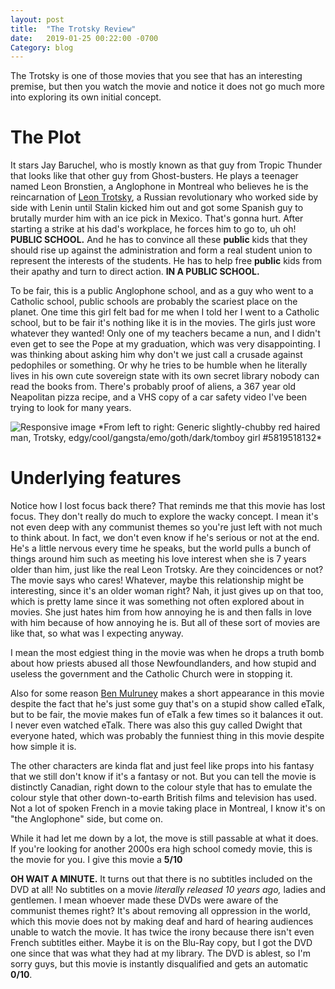 ```yaml
---
layout: post
title:  "The Trotsky Review"
date:   2019-01-25 00:22:00 -0700
Category: blog
---
```


The Trotsky is one of those movies that you see that has an interesting premise,
but then you watch the movie and notice it does not go much more into exploring
its own initial concept.

# The Plot
It stars Jay Baruchel, who is mostly known as that guy from Tropic Thunder that
looks like that other guy from Ghost-busters. He plays a teenager named
Leon Bronstien, a Anglophone in Montreal who believes he is the reincarnation
of [Leon Trotsky][1], a Russian revolutionary who worked side by side with
Lenin until Stalin kicked him out and got some Spanish guy to brutally murder
him with an ice pick in Mexico. That's gonna hurt. After starting a strike at
his dad's workplace, he forces him to go to, uh oh! **PUBLIC SCHOOL.** And he
has to convince all these **public** kids that they should rise up against the
administration and form a real student union to represent the interests of the
students. He has to help free **public** kids from their apathy and turn to
direct action. **IN A PUBLIC SCHOOL.**

To be fair, this is a public Anglophone school, and as a guy who went to a
Catholic school, public schools are probably the scariest place on the planet.
One time this girl felt bad for me when I told her I went to a Catholic school,
but to be fair it's nothing like it is in the movies. The girls just wore
whatever they wanted! Only one of my teachers became a nun, and I didn't even
get to see the Pope at my graduation, which was very disappointing. I was
thinking about asking him why don't we just call a crusade against pedophiles
or something. Or why he tries to be humble when he literally lives in his own
cute sovereign state with its own secret library nobody can read the books from.
There's probably proof of aliens, a 367 year old Neapolitan pizza recipe, and a
VHS copy of a car safety video I've been trying to look for many years.

<img src="{{site.url}}/assets/thetrotsky.jpg" class="img-fluid" alt="Responsive image">
*From left to right: Generic slightly-chubby red haired man, Trotsky, edgy/cool/gangsta/emo/goth/dark/tomboy girl #5819518132*

# Underlying features
Notice how I lost focus back there? That reminds me that this movie has lost
focus. They don't really do much to explore the wacky concept. I mean it's not
even deep with any communist themes so you're just left with not much to think
about. In fact, we don't even know if he's serious or not at the end. He's a
little nervous every time he speaks, but the world pulls a bunch of things
around him such as meeting his love interest when she is 7 years older than him,
just like the real Leon Trotsky. Are they coincidences or not? The movie says who
cares! Whatever, maybe this relationship might be interesting, since it's an
older woman right? Nah, it just gives up on that too, which is pretty lame since
it was something not often explored about in movies. She just hates him from how
annoying he is and then falls in love with him because of how annoying he is.
But all of these sort of movies are like that, so what was I expecting anyway.

I mean the most edgiest thing in the movie was when he drops a truth bomb about
how priests abused all those Newfoundlanders, and how stupid and useless the
government and the Catholic Church were in stopping it.

Also for some reason [Ben Mulruney][2] makes a short appearance in this movie
despite the fact that he's just some guy that's on a stupid show called eTalk,
but to be fair, the movie makes fun of eTalk a few times so it balances it out.
I never even watched eTalk. There was also this guy called Dwight that everyone
hated, which was probably the funniest thing in this movie despite how simple it
is.

The other characters are kinda flat and just feel like props into his fantasy
that we still don't know if it's a fantasy or not. But you can tell the movie
is distinctly Canadian, right down to the colour style that has to emulate
the colour style that other down-to-earth British films and television has used.
Not a lot of spoken French in a movie taking place in Montreal, I know it's on
"the Anglophone" side, but come on.

While it had let me down by a lot, the move is still passable at what it does.
If you're looking for another 2000s era high school comedy movie, this is the
movie for you. I give this movie a **5/10**

**OH WAIT A MINUTE.** It turns out that there is no subtitles included on the
DVD at all! No subtitles on a movie *literally released 10 years ago,* ladies
and gentlemen. I mean whoever made these DVDs were aware of the communist themes
right? It's about removing all oppression in the world, which this movie does
not by making deaf and hard of hearing audiences unable to watch the movie. It
has twice the irony because there isn't even French subtitles either. Maybe it
is on the Blu-Ray copy, but I got the DVD one since that was what they had at my
library. The DVD is ablest, so I'm sorry guys, but this movie is instantly
disqualified and gets an automatic **0/10**.


[1]: https://en.wikipedia.org/wiki/Leon_Trotsky
[2]: https://en.wikipedia.org/wiki/Ben_Mulroney
